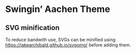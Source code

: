 # Swingin’ Aachen Theme

## SVG minification
To reduce bandwith use, SVGs can be minified using https://jakearchibald.github.io/svgomg/ before adding them.